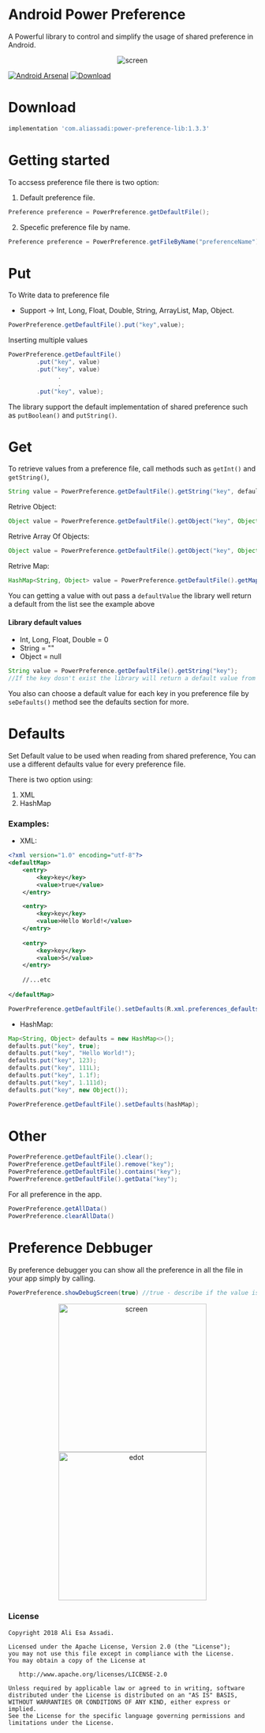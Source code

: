 
# Android Power Preference

A Powerful library to control and simplify the usage of shared preference in Android.

<p align="center">
  <img src="https://i.imgur.com/hjMxQo1.png" title="screen">
</p>

[![Android Arsenal]( https://img.shields.io/badge/Android%20Arsenal-Android--Power--Preference-green.svg?style=flat )]( https://android-arsenal.com/details/1/7353 ) [ ![Download](https://api.bintray.com/packages/aliassadi/maven/power-preference-lib/images/download.svg) ](https://bintray.com/aliassadi/maven/power-preference-lib/_latestVersion)

# Download

```gradle
implementation 'com.aliassadi:power-preference-lib:1.3.3'
```

# Getting started

To accsess preference file there is two option:

1. Default preference file.

```java
Preference preference = PowerPreference.getDefaultFile();
```
2. Specefic preference file by name.
```java
Preference preference = PowerPreference.getFileByName("preferenceName");
```


# Put

To Write data to preference file 

* Support -> Int, Long, Float, Double, String, ArrayList, Map, Object.


```java
PowerPreference.getDefaultFile().put("key",value);
```

Inserting multiple values

```java
PowerPreference.getDefaultFile()
        .put("key", value)
        .put("key", value)
              .
              .
        .put("key", value);
```

The library support the default implementation of shared preference such as `putBoolean()` and `putString()`.

# Get

To retrieve values from a preference file, call methods such as `getInt()` and `getString()`, 

```java
String value = PowerPreference.getDefaultFile().getString("key", defaultValue);
```

Retrive Object:
```java
Object value = PowerPreference.getDefaultFile().getObject("key", Object.class, defaultValue);
```

Retrive Array Of Objects:
```java
Object value = PowerPreference.getDefaultFile().getObject("key", Object[].class, defaultValue);
```

Retrive Map:
```java
HashMap<String, Object> value = PowerPreference.getDefaultFile().getMap("key", HashMap.class, String.class, Object.class);
```

You can getting a value with out pass a `defaultValue` the library well return a default from the list see the example above

#### Library default values
* Int, Long, Float, Double = 0
* String = ""
* Object = null

```java
String value = PowerPreference.getDefaultFile().getString("key");
//If the key dosn't exist the library will return a default value from list in this case an empty string.
```

You also can choose a default value for each key in you preference file by ``seDefaults()`` method see the defaults section for more.

# Defaults

Set Default value to be used when reading from shared preference,
You can use a different defaults value for every preference file.

There is two option using:
1. XML
2. HashMap

### Examples:

* XML:

```xml
<?xml version="1.0" encoding="utf-8"?>
<defaultMap>
    <entry>
        <key>key</key>
        <value>true</value>
    </entry>

    <entry>
        <key>key</key>
        <value>Hello World!</value>
    </entry>
    
    <entry>
        <key>key</key>
        <value>5</value>
    </entry>
    
    //...etc
    
</defaultMap>
```

```java
PowerPreference.getDefaultFile().setDefaults(R.xml.preferences_defaults)
```

* HashMap:

```java
Map<String, Object> defaults = new HashMap<>();
defaults.put("key", true);
defaults.put("key", "Hello World!");
defaults.put("key", 123);
defaults.put("key", 111L);
defaults.put("key", 1.1f);
defaults.put("key", 1.111d);
defaults.put("key", new Object());
```


```java
PowerPreference.getDefaultFile().setDefaults(hashMap);
```

# Other

```java
PowerPreference.getDefaultFile().clear();
PowerPreference.getDefaultFile().remove("key");
PowerPreference.getDefaultFile().contains("key");
PowerPreference.getDefaultFile().getData("key");
```

For all preference in the app.
```java
PowerPreference.getAllData()
PowerPreference.clearAllData()
```


# Preference Debbuger 

By preference debugger you can show all the preference in all the file in your app simply by calling.

```java
PowerPreference.showDebugScreen(true) //true - describe if the value is editable
```

<p align="center">
  <img src="https://i.imgur.com/OGUmLzW.png" width="300" title="screen">
  <img src="https://i.imgur.com/FEVCtrK.png" width="300" title="edot">
</p>


### License
```
Copyright 2018 Ali Esa Assadi.

Licensed under the Apache License, Version 2.0 (the "License");
you may not use this file except in compliance with the License.
You may obtain a copy of the License at

   http://www.apache.org/licenses/LICENSE-2.0

Unless required by applicable law or agreed to in writing, software
distributed under the License is distributed on an "AS IS" BASIS,
WITHOUT WARRANTIES OR CONDITIONS OF ANY KIND, either express or implied.
See the License for the specific language governing permissions and
limitations under the License.
```
